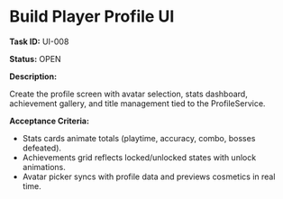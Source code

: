 # Build Player Profile UI

**Task ID:** UI-008

**Status:** OPEN

**Description:**

Create the profile screen with avatar selection, stats dashboard, achievement gallery, and title management tied to the ProfileService.

**Acceptance Criteria:**

- Stats cards animate totals (playtime, accuracy, combo, bosses defeated).
- Achievements grid reflects locked/unlocked states with unlock animations.
- Avatar picker syncs with profile data and previews cosmetics in real time.

